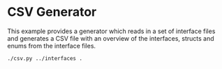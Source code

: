 # CSV Generator

This example provides a generator which reads in a set of interface files and generates a CSV file with an overview of the interfaces, structs and enums from the interface files.

```sh
./csv.py ../interfaces .
```

